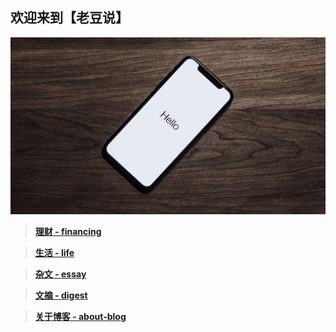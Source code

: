 ## 欢迎来到【老豆说】

![hello](./img/hello.jpg)

> [**理财 - financing**](./financing/index.md)

> [**生活 - life**](./life/index.md)

> [**杂文 - essay**](./essay/index.md)

> [**文摘 - digest**](./digest/index.md)

> [**关于博客 - about-blog**](./about-blog/index.md)